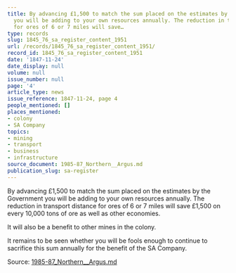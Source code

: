 ```yaml
---
title: By advancing £1,500 to match the sum placed on the estimates by the Government
  you will be adding to your own resources annually. The reduction in transport distance
  for ores of 6 or 7 miles will save…
type: records
slug: 1845_76_sa_register_content_1951
url: /records/1845_76_sa_register_content_1951/
record_id: 1845_76_sa_register_content_1951
date: '1847-11-24'
date_display: null
volume: null
issue_number: null
page: '4'
article_type: news
issue_reference: 1847-11-24, page 4
people_mentioned: []
places_mentioned:
- colony
- SA Company
topics:
- mining
- transport
- business
- infrastructure
source_document: 1985-87_Northern__Argus.md
publication_slug: sa-register
---
```


By advancing £1,500 to match the sum placed on the estimates by the Government you will be adding to your own resources annually.  The reduction in transport distance for ores of 6 or 7 miles will save £1,500 on every 10,000 tons of ore as well as other economies.

It will also be a benefit to other mines in the colony.

It remains to be seen whether you will be fools enough to continue to sacrifice this sum annually for the benefit of the SA Company.

Source: [1985-87_Northern__Argus.md](/downloads/markdown/1985-87_Northern__Argus.md)
